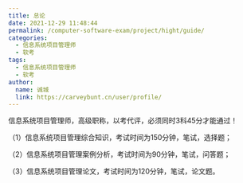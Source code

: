 ```yaml
---
title: 总论
date: 2021-12-29 11:48:44
permalink: /computer-software-exam/project/hight/guide/
categories: 
  - 信息系统项目管理师
  - 软考
tags: 
  - 信息系统项目管理师
  - 软考
author: 
  name: 诚城
  link: https://carveybunt.cn/user/profile/
---
```

信息系统项目管理师，高级职称，以考代评，必须同时3科45分才能通过！

（1）信息系统项目管理综合知识，考试时间为150分钟，笔试，选择题；

（2）信息系统项目管理案例分析，考试时间为90分钟，笔试，问答题；

（3）信息系统项目管理论文，考试时间为120分钟，笔试，论文题。